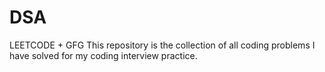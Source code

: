 # DSA
LEETCODE + GFG 
This repository is the collection of all coding problems I have solved for my coding interview practice.
